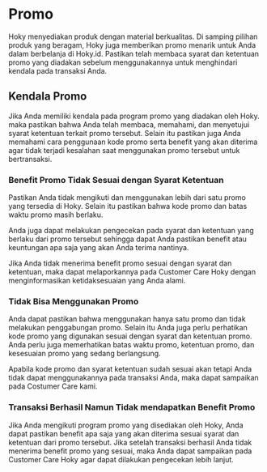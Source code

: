 # Promo

Hoky menyediakan produk dengan material berkualitas. Di samping pilihan produk yang beragam, Hoky juga memberikan promo menarik untuk Anda dalam berbelanja di Hoky.id. Pastikan telah membaca syarat dan ketentuan promo yang diadakan sebelum menggunakannya untuk menghindari kendala pada transaksi Anda.

## Kendala Promo

Jika Anda memiliki kendala pada program promo yang diadakan oleh Hoky. maka pastikan bahwa Anda telah membaca, memahami, dan menyetujui syarat ketentuan terkait promo tersebut. Selain itu pastikan juga Anda memahami cara penggunaan kode promo serta benefit yang akan diterima agar tidak terjadi kesalahan saat menggunakan promo tersebut untuk bertransaksi.

### Benefit Promo Tidak Sesuai dengan Syarat Ketentuan

Pastikan Anda tidak mengikuti dan menggunakan lebih dari satu promo yang tersedia di Hoky. Selain itu pastikan bahwa kode promo dan batas waktu promo masih berlaku.

Anda juga dapat melakukan pengecekan pada syarat dan ketentuan yang berlaku dari promo tersebut sehingga dapat Anda pastikan benefit atau keuntungan apa saja yang akan Anda terima nantinya.

Jika Anda tidak menerima benefit promo sesuai dengan syarat dan ketentuan, maka dapat melaporkannya pada Customer Care Hoky dengan menginformasikan ketidaksesuaian yang Anda alami.

### Tidak Bisa Menggunakan Promo

Anda dapat pastikan bahwa menggunakan hanya satu promo dan tidak melakukan penggabungan promo. Selain itu Anda juga perlu perhatikan kode promo yang digunakan sesuai dengan syarat dan ketentuan promo. Anda perlu juga memerhatikan batas waktu promo, ketentuan promo, dan kesesuaian promo yang sedang berlangsung.

Apabila kode promo dan syarat ketentuan sudah sesuai akan tetapi Anda tidak dapat menggunakannya pada transaksi Anda, maka dapat sampaikan pada Costumer Care kami.

### Transaksi Berhasil Namun Tidak mendapatkan Benefit Promo

Jika Anda mengikuti program promo yang disediakan oleh Hoky, Anda dapat pastikan benefit apa saja yang akan diterima sesuai syarat dan ketentuan dari promo tersebut. Jika setelah transaksi berhasil Anda tidak menerima benefit promo yang sesuai, maka Anda dapat sampaikan pada Customer Care Hoky agar dapat dilakukan pengecekan lebih lanjut.

